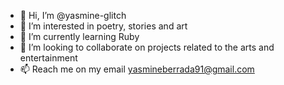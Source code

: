 - 👋 Hi, I’m @yasmine-glitch
- 👀 I’m interested in poetry, stories and art
- 🌱 I’m currently learning Ruby
- 💞️ I’m looking to collaborate on projects related to the arts and entertainment
- 📫 Reach me on my email yasmineberrada91@gmail.com

<!---
yasmine-glitch/yasmine-glitch is a ✨ special ✨ repository because its `README.md` (this file) appears on your GitHub profile.
You can click the Preview link to take a look at your changes.
--->
